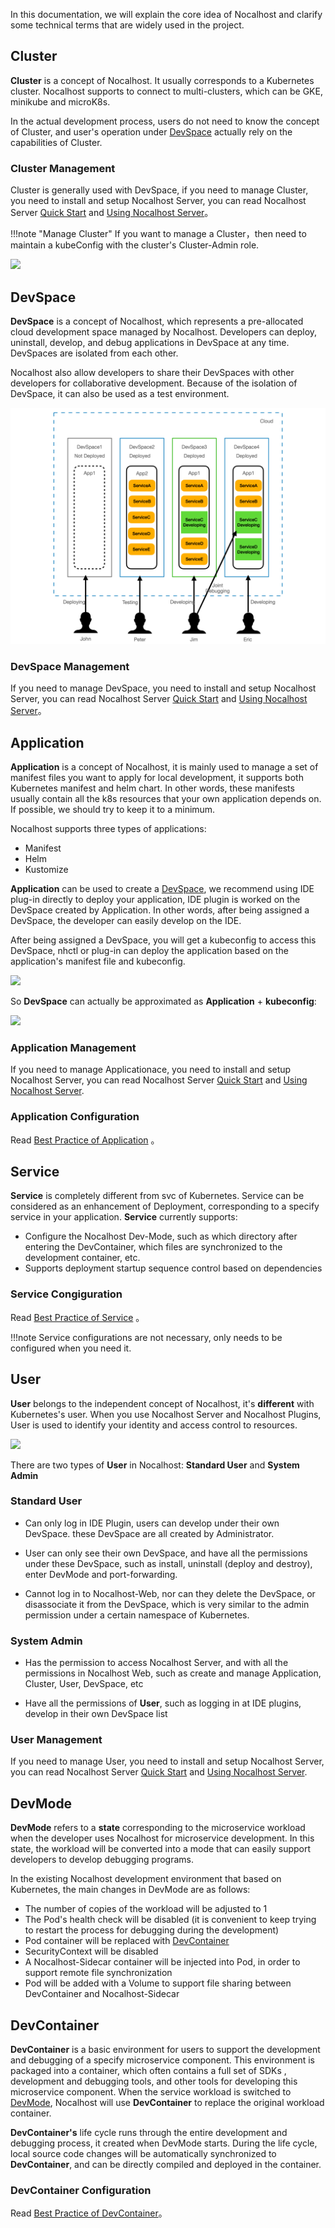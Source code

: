In this documentation, we will explain the core idea of Nocalhost and clarify some technical terms that are widely used in the project.

## Cluster

**Cluster** is a concept of Nocalhost. It usually corresponds to a Kubernetes cluster. Nocalhost supports to connect to multi-clusters, which can be GKE, minikube and microK8s.

In the actual development process, users do not need to know the concept of Cluster, and user's operation under [DevSpace](#devspace) actually rely on the capabilities of Cluster.

### Cluster Management

Cluster is generally used with DevSpace, if you need to manage Cluster, you need to install and setup Nocalhost Server, you can read Nocalhost Server [Quick Start](../server/quick-start) and [Using Nocalhost Server](../server/using-server)。

!!!note "Manage Cluster"
    If you want to manage a Cluster，then need to maintain a kubeConfig with the cluster's Cluster-Admin role.

[![](../assets/images/concept/cluster.png)](../assets/images/concept/cluster.png)

## DevSpace

**DevSpace** is a concept of Nocalhost, which represents a pre-allocated cloud development space managed by Nocalhost. Developers can deploy, uninstall, develop, and debug applications in DevSpace at any time. DevSpaces are isolated from each other. 

Nocalhost also allow developers to share their DevSpaces with other developers for collaborative development. Because of the isolation of DevSpace, it can also be used as a test environment.

[![](../assets/images/concept/devspace-concept.png)](../assets/images/concept/devspace-concept.png)

### DevSpace Management

If you need to manage DevSpace, you need to install and setup Nocalhost Server, you can read Nocalhost Server [Quick Start](../server/quick-start) and [Using Nocalhost Server](../server/using-server)。

## Application

**Application** is a concept of Nocalhost, it is mainly used to manage a set of manifest files you want to apply for local development, it supports both Kubernetes manifest and helm chart. In other words, these manifests usually contain all the k8s resources that your own application depends on. If possible, we should try to keep it to a minimum.

Nocalhost supports three types of applications:

* Manifest
* Helm
* Kustomize

**Application** can be used to create a [DevSpace](#devspace), we recommend using IDE plug-in directly to deploy your application, IDE plugin is worked on the DevSpace created by Application. In other words, after being assigned a DevSpace, the developer can easily develop on the IDE.

After being assigned a DevSpace, you will get a kubeconfig to access this DevSpace, nhctl or plug-in can deploy the application based on the application's manifest file and kubeconfig.

[![](../assets/images/concept/manifest-and-kubeconfig.png)](../assets/images/concept/manifest-and-kubeconfig.png)

So **DevSpace** can actually be approximated as **Application** + **kubeconfig**:

[![](../assets/images/concept/application-and-space.png)](../assets/images/concept/application-and-space.png)

### Application Management

If you need to manage Applicationace, you need to install and setup Nocalhost Server, you can read Nocalhost Server [Quick Start](../server/quick-start) and [Using Nocalhost Server](../server/using-server).

### Application Configuration

Read [Best Practice of Application](./best-practice/application-best.md) 。

## Service

**Service** is completely different from svc of Kubernetes. Service can be considered as an enhancement of Deployment, corresponding to a specify service in your application. **Service** currently supports:

- Configure the Nocalhost Dev-Mode, such as which directory after entering the DevContainer, which files are synchronized to the development container, etc.
- Supports deployment startup sequence control based on dependencies

### Service Congiguration

Read [Best Practice of Service](./best-practice/service-best) 。

!!!note
    Service configurations are not necessary, only needs to be configured when you need it.

## User

**User** belongs to the independent concept of Nocalhost, it's **different** with Kubernetes's user. When you use Nocalhost Server and Nocalhost Plugins, User is used to identify your identity and access control to resources. 

[![](../assets/images/concept/user-and-space.png)](../assets/images/concept/user-and-space.png)

There are two types of **User** in Nocalhost: **Standard User** and **System Admin**

### Standard User

- Can only log in IDE Plugin, users can develop under their own DevSpace. these DevSpace are all created by Administrator.

- User can only see their own DevSpace, and have all the permissions under these DevSpace, such as install, uninstall (deploy and destroy), enter DevMode and port-forwarding.

- Cannot log in to Nocalhost-Web, nor can they delete the DevSpace, or disassociate it from the DevSpace, which is very similar to the admin permission under a certain namespace of Kubernetes.

### System Admin

- Has the permission to access Nocalhost Server, and with all the permissions in Nocalhost Web, such as create and manage Application, Cluster, User, DevSpace, etc

- Have all the permissions of **User**, such as logging in at IDE plugins, develop in their own DevSpace list

### User Management

If you need to manage User, you need to install and setup Nocalhost Server, you can read Nocalhost Server [Quick Start](../server/quick-start) and [Using Nocalhost Server](../server/using-server).

## DevMode

**DevMode** refers to a **state** corresponding to the microservice workload when the developer uses Nocalhost for microservice development. In this state, the workload will be converted into a mode that can easily support developers to develop debugging programs.

In the existing Nocalhost development environment that based on Kubernetes, the main changes in DevMode are as follows:

* The number of copies of the workload will be adjusted to 1
* The Pod's health check will be disabled (it is convenient to keep trying to restart the process for debugging during the development)
* Pod container will be replaced with [DevContainer](#devcontainer)
* SecurityContext will be disabled
* A Nocalhost-Sidecar container will be injected into Pod, in order to support remote file synchronization 
* Pod will be added with a Volume to support file sharing between DevContainer and Nocalhost-Sidecar

## DevContainer

**DevContainer** is a basic environment for users to support the development and debugging of a specify microservice component. This environment is packaged into a container, which often contains a full set of SDKs , development and debugging tools, and other tools for developing this microservice component. When the service workload is switched to [DevMode](#devmode), Nocalhost will use **DevContainer** to replace the original workload container.

**DevContainer's** life cycle runs through the entire development and debugging process, it created when DevMode starts. During the life cycle, local source code changes will be automatically synchronized to **DevContainer**, and can be directly compiled and deployed in the container.

### DevContainer Configuration

Read [Best Practice of DevContainer](./best-practice/devcontainer-best)。
